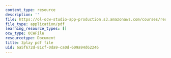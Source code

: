```yaml
---
content_type: resource
description: ''
file: https://ol-ocw-studio-app-production.s3.amazonaws.com/courses/res-18-006-calculus-revisited-single-variable-calculus-fall-2010/6a5f672d81cf0da9ca0d609a94d62246_rXOGLlKuvzU.pdf
file_type: application/pdf
learning_resource_types: []
ocw_type: OCWFile
resourcetype: Document
title: 3play pdf file
uid: 6a5f672d-81cf-0da9-ca0d-609a94d62246
---
```

